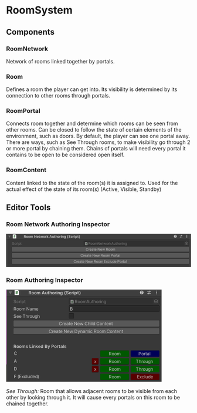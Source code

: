 # RoomSystem

## Components

### RoomNetwork

Network of rooms linked together by portals.

### Room

Defines a room the player can get into. Its visibility is determined by its connection to other rooms through portals.

### RoomPortal

Connects room together and determine which rooms can be seen from other rooms. Can be closed to follow the state of certain elements of the environment, such as doors. By default, the player can see one portal away. There are ways, such as See Through rooms, to make visibility go through 2 or more portal by chaining them. Chains of portals will need every portal it contains to be open to be considered open itself.

### RoomContent

Content linked to the state of the room(s) it is assigned to. Used for the actual effect of the state of its room(s) (Active, Visible, Standby)

## Editor Tools

### Room Network Authoring Inspector

![Room Network Authoring Interface](/Documentation/RoomNetworkAuthoringInterface.png)

### Room Authoring Inspector

![Room Authoring Interface](/Documentation/RoomAuthoringInterface.png)

*See Through:* Room that allows adjacent rooms to be visible from each other by looking through it. It will cause every portals on this room to be chained together.
